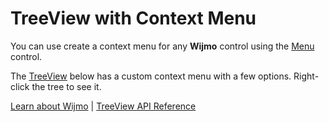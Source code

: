 TreeView with Context Menu
==========================

You can use create a context menu for any __Wijmo__ control using the [Menu](https://www.grapecity.com/wijmo/api/classes/wijmo_input.menu.html) control.

The [TreeView](https://www.grapecity.com/wijmo/api/classes/wijmo_nav.treeview.html) below has a custom context menu with a few options.
Right-click the tree to see it.

[Learn about Wijmo](https://www.grapecity.com/wijmo) | [TreeView API Reference](https://www.grapecity.com/wijmo/api/classes/wijmo_nav.treeview.html)